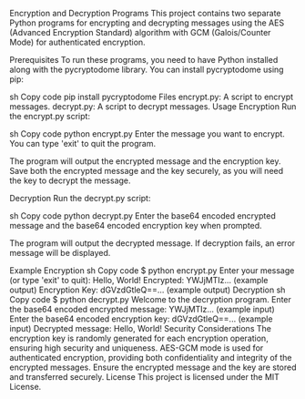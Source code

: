 
Encryption and Decryption Programs
This project contains two separate Python programs for encrypting and decrypting messages using the AES (Advanced Encryption Standard) algorithm with GCM (Galois/Counter Mode) for authenticated encryption.

Prerequisites
To run these programs, you need to have Python installed along with the pycryptodome library. You can install pycryptodome using pip:

sh
Copy code
pip install pycryptodome
Files
encrypt.py: A script to encrypt messages.
decrypt.py: A script to decrypt messages.
Usage
Encryption
Run the encrypt.py script:

sh
Copy code
python encrypt.py
Enter the message you want to encrypt. You can type 'exit' to quit the program.

The program will output the encrypted message and the encryption key. Save both the encrypted message and the key securely, as you will need the key to decrypt the message.

Decryption
Run the decrypt.py script:

sh
Copy code
python decrypt.py
Enter the base64 encoded encrypted message and the base64 encoded encryption key when prompted.

The program will output the decrypted message. If decryption fails, an error message will be displayed.

Example
Encryption
sh
Copy code
$ python encrypt.py
Enter your message (or type 'exit' to quit): Hello, World!
Encrypted: YWJjMTIz... (example output)
Encryption Key: dGVzdGtleQ==... (example output)
Decryption
sh
Copy code
$ python decrypt.py
Welcome to the decryption program.
Enter the base64 encoded encrypted message: YWJjMTIz... (example input)
Enter the base64 encoded encryption key: dGVzdGtleQ==... (example input)
Decrypted message: Hello, World!
Security Considerations
The encryption key is randomly generated for each encryption operation, ensuring high security and uniqueness.
AES-GCM mode is used for authenticated encryption, providing both confidentiality and integrity of the encrypted messages.
Ensure the encrypted message and the key are stored and transferred securely.
License
This project is licensed under the MIT License.
